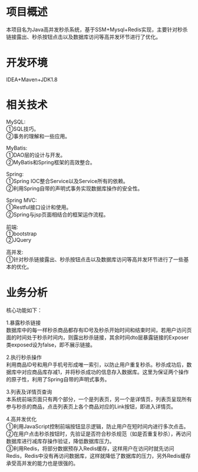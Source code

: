 # 项目概述
本项目名为Java高并发秒杀系统，基于SSM+Mysql+Redis实现，主要针对秒杀链接露出、秒杀按钮点击以及数据库访问等高并发环节进行了优化。

# 开发环境
IDEA+Maven+JDK1.8

# 相关技术
MySQL:  
①SQL技巧。  
②事务的理解和一些应用。  

MyBatis:  
①DAO层的设计与开发。  
②MyBatis和Spring框架的高效整合。  

Spring:  
①Spring IOC整合Service以及Service所有的依赖。  
②利用Spring自带的声明式事务实现数据库操作的安全性。  

Spring MVC:  
①Restful接口设计和使用。  
②Spring与jsp页面相结合的框架运作流程。  

前端:  
①bootstrap  
②JQuery  

高并发:  
①针对秒杀链接露出、秒杀按钮点击以及数据库访问等高并发环节进行了一些基本的优化。  

# 业务分析

核心功能如下：  

1.暴露秒杀链接  
数据库中的每一样秒杀商品都存有ID号及秒杀开始时间和结束时间，若用户访问页面的时间处于秒杀时间内，则露出秒杀链接，其余时间dto层暴露链接的Exposer类exposed设为false，即不展示链接。  

2.执行秒杀操作  
利用商品ID号和用户手机号形成唯一索引，以防止用户重复秒杀。秒杀成功后，数据库中对应商品库存减1，并将秒杀成功的信息存入数据库。这里为保证两个操作的原子性，利用了Spring自带的声明式事务。  

3.列表及详情页查询  
本系统前端页面只有两个部分，一个是列表页，另一个是详情页，列表页呈现所有参与秒杀的商品，点击列表页上各个商品对应的Link按钮，即进入详情页。  

4.高并发优化  
①利用JavaScript控制前端按钮显示逻辑，防止用户在短时间内进行多次点击。  
②在用户点击秒杀按钮时，先验证是否符合秒杀规范（如是否重复秒杀），再访问数据库进行减库存操作验证，降低数据库压力。  
③利用Redis，将部分数据预存入Redis缓存，这样用户在访问时就先访问Redis，Redis中没有再访问数据库，这样就降低了数据库的压力，另外Redis缓存承受高并发的能力也是很强的。  




